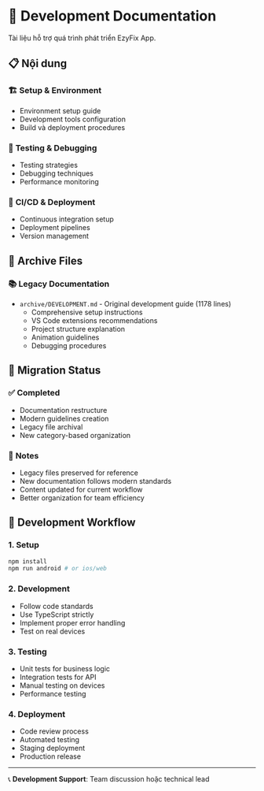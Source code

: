 # 🔧 Development Documentation

Tài liệu hỗ trợ quá trình phát triển EzyFix App.

## 📋 Nội dung

### 🏗️ **Setup & Environment**
- Environment setup guide
- Development tools configuration
- Build và deployment procedures

### 🧪 **Testing & Debugging**
- Testing strategies
- Debugging techniques
- Performance monitoring

### 🔄 **CI/CD & Deployment**
- Continuous integration setup
- Deployment pipelines
- Version management

## 📁 Archive Files

### 📚 **Legacy Documentation**
- `archive/DEVELOPMENT.md` - Original development guide (1178 lines)
  - Comprehensive setup instructions
  - VS Code extensions recommendations
  - Project structure explanation
  - Animation guidelines
  - Debugging procedures

## 🎯 Migration Status

### ✅ **Completed**
- Documentation restructure
- Modern guidelines creation
- Legacy file archival
- New category-based organization

### 📝 **Notes**
- Legacy files preserved for reference
- New documentation follows modern standards
- Content updated for current workflow
- Better organization for team efficiency

## 🚀 Development Workflow

### 1. **Setup**
```bash
npm install
npm run android # or ios/web
```

### 2. **Development**
- Follow code standards
- Use TypeScript strictly
- Implement proper error handling
- Test on real devices

### 3. **Testing**
- Unit tests for business logic
- Integration tests for API
- Manual testing on devices
- Performance testing

### 4. **Deployment**
- Code review process
- Automated testing
- Staging deployment
- Production release

---

📞 **Development Support**: Team discussion hoặc technical lead